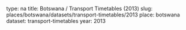 type: na
title: Botswana / Transport Timetables (2013)
slug: places/botswana/datasets/transport-timetables/2013
place: botswana
dataset: transport-timetables
year: 2013
